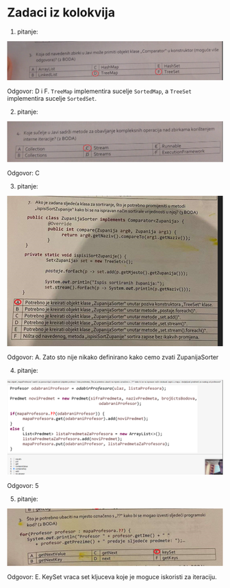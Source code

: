 # Zadaci iz kolokvija
1. pitanje:

![Alt text](image.png)

Odgovor: D i F. `TreeMap` implementira sucelje `SortedMap`, a `TreeSet` implementira sucelje `SortedSet`.

2. pitanje:

![Alt text](image-1.png)

Odgovor: C

3. pitanje:

![Alt text](image-2.png)

Odgovor: A. Zato sto nije nikako definirano kako cemo zvati ZupanijaSorter

4. pitanje:

![Alt text](image-3.png)

Odgovor: 5

5. pitanje:

![Alt text](image-4.png)

Odgovor: E. KeySet vraca set kljuceva koje je moguce iskoristi za iteraciju.
